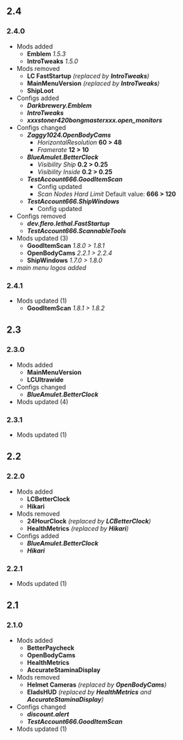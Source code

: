 ## 2.4
### 2.4.0
- Mods added
  - **Emblem** _1.5.3_
  - **IntroTweaks** _1.5.0_
- Mods removed
  - **LC FastStartup** _(replaced by **IntroTweaks**)_
  - **MainMenuVersion** _(replaced by **IntroTweaks**)_
  - **ShipLoot**
- Configs added
  - _**Darkbrewery.Emblem**_
  - _**IntroTweaks**_
  - _**xxxstoner420bongmasterxxx.open_monitors**_
- Configs changed
  - _**Zaggy1024.OpenBodyCams**_
    - _HorizontalResolution_ **60 > 48**
    - _Framerate_ **12 > 10**
  - _**BlueAmulet.BetterClock**_
    - _Visibility Ship_ **0.2 > 0.25**
    - _Visibility Inside_ **0.2 > 0.25**
  - _**TestAccount666.GoodItemScan**_
    - Config updated
    - _Scan Nodes Hard Limit_ Default value: **666 > 120**
  - _**TestAccount666.ShipWindows**_
    - Config updated
- Configs removed
  - _**dev.flero.lethal.FastStartup**_
  - _**TestAccount666.ScannableTools**_
- Mods updated (3)
  - **GoodItemScan** _1.8.0 > 1.8.1_
  - **OpenBodyCams** _2.2.1 > 2.2.4_
  - **ShipWindows** _1.7.0 > 1.8.0_
- _main menu logos added_
### 2.4.1
- Mods updated (1)
  - **GoodItemScan** _1.8.1 > 1.8.2_

## 2.3
### 2.3.0
- Mods added
  - **MainMenuVersion**
  - **LCUltrawide**
- Configs changed
  - _**BlueAmulet.BetterClock**_
- Mods updated (4)
### 2.3.1
- Mods updated (1)

## 2.2
### 2.2.0
- Mods added
  - **LCBetterClock**
  - **Hikari**
- Mods removed
  - **24HourClock** _(replaced by **LCBetterClock**)_
  - **HealthMetrics** _(replaced by **Hikari**)_
- Configs added
  - _**BlueAmulet.BetterClock**_
  - _**Hikari**_
### 2.2.1
- Mods updated (1)

## 2.1
### 2.1.0
- Mods added
  - **BetterPaycheck**
  - **OpenBodyCams**
  - **HealthMetrics**
  - **AccurateStaminaDisplay**
- Mods removed
  - **Helmet Cameras** _(replaced by **OpenBodyCams**)_
  - **EladsHUD** _(replaced by **HealthMetrics** and **AccurateStaminaDisplay**)_
- Configs changed
  - _**discount.alert**_
  - _**TestAccount666.GoodItemScan**_
- Mods updated (1)